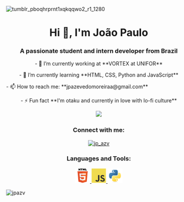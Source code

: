 ![tumblr_pboqhrprnt1xqkqqwo2_r1_1280](https://user-images.githubusercontent.com/89151731/136674260-3c8244dd-d4cc-47e3-80cc-d6c918c4c86a.gif)


<h1 align="center">Hi 👋, I'm João Paulo</h1>
<h3 align="center">A passionate student and intern developer from Brazil</h3>

<p align='center'>
- 🔭 I’m currently working at **VORTEX at UNIFOR**
</p>
<p align='center'>
- 🌱 I’m currently learning **HTML, CSS, Python and JavaScript**
</p>
- 📫 How to reach me: **jpazevedomoreiraa@gmail.com**
<p align='center'>
- ⚡ Fun fact **I'm otaku and currently in love with lo-fi culture**
</p>



<p align="center">
  <img src="https://user-images.githubusercontent.com/89151731/136674785-e0aa69a7-5573-43b1-8cc2-3fdf9ca7f53f.gif"
lt="animated" />
</p>


<h3 align="center">Connect with me:</h3>
<p align="center">
<a href="https://instagram.com/jp_azv" target="blank"><img align="center" src="https://raw.githubusercontent.com/rahuldkjain/github-profile-readme-generator/master/src/images/icons/Social/instagram.svg" alt="jp_azv" height="30" width="40" /></a>
</p>

<h3 align="center">Languages and Tools:</h3>
<p align="center"> <a href="https://www.w3.org/html/" target="_blank"> <img src="https://raw.githubusercontent.com/devicons/devicon/master/icons/html5/html5-original-wordmark.svg" alt="html5" width="40" height="40"/> </a> <a href="https://developer.mozilla.org/en-US/docs/Web/JavaScript" target="_blank"> <img src="https://raw.githubusercontent.com/devicons/devicon/master/icons/javascript/javascript-original.svg" alt="javascript" width="40" height="40"/> </a> <a href="https://www.python.org" target="_blank"> <img src="https://raw.githubusercontent.com/devicons/devicon/master/icons/python/python-original.svg" alt="python" width="40" height="40"/> </a> </p>

<p><img align="center" src="https://github-readme-stats.vercel.app/api/top-langs?username=jpazv&show_icons=true&locale=en&layout=compact" alt="jpazv" /></p>

